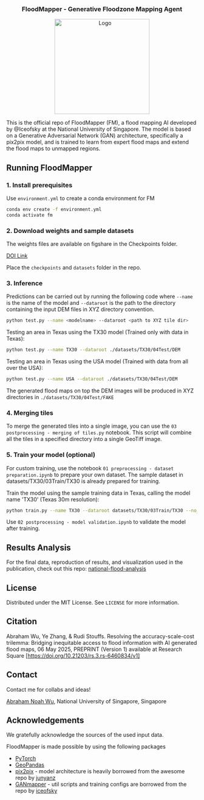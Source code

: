 <p>
  <h3 align="center">FloodMapper - Generative Floodzone Mapping Agent</h3>
<p align="center">
  <a >
    <img src="images/flood animation.gif" alt="Logo", width="250">
  </a>
</p>

This is the official repo of FloodMapper (FM), a flood mapping AI developed by @Iceofsky at the National University of Singapore. The model is based on a Generative Adversarial Network (GAN) architecture, specifically a pix2pix model, and is trained to learn from expert flood maps and extend the flood maps to unmapped regions.

## Running FloodMapper 
### 1. Install prerequisites

Use `environment.yml` to create a conda environment for FM

  ```sh
  conda env create -f environment.yml
  conda activate fm
  ```

### 2. Download weights and sample datasets
The weights files are available on figshare in the Checkpoints folder.

[DOI Link](https://doi.org/10.6084/m9.figshare.29163797)

Place the `checkpoints` and `datasets` folder in the repo.

### 3. Inference
Predictions can be carried out by running the following code where `--name` is the name of the model and `--dataroot` is the path to the directory containing the input DEM files in XYZ directory convention.

 ```sh
 python test.py --name <modelname> --dataroot <path to XYZ tile dir>
  ```

Testing an area in Texas using the TX30 model (Trained only with data in Texas):
 ```sh
python test.py --name TX30 --dataroot ./datasets/TX30/04Test/DEM
  ```

Testing an area in Texas using the USA model (Trained with data from all over the USA):
 ```sh
python test.py --name USA --dataroot ./datasets/TX30/04Test/DEM
  ```

The generated flood maps on top the DEM images will be produced in XYZ directories in `./datasets/TX30/04Test/FAKE`

### 4. Merging tiles

To merge the generated tiles into a single image, you can use the `03 postprocessing - merging of tiles.py` notebook. This script will combine all the tiles in a specified directory into a single GeoTiff image.

### 5. Train your model (optional)

For custom training, use the notebook `01 preprocessing - dataset preparation.ipynb` to prepare your own dataset. The sample dataset in datasets/TX30/03Train/TX30 is already prepared for training. 

Train the model using the sample training data in Texas, calling the model name 'TX30' (Texas 30m resolution):

 ```sh
python train.py --name TX30 --dataroot datasets/TX30/03Train/TX30 --no_instance --batchSize 6
  ```

Use `02 postprocessing - model validation.ipynb` to validate the model after training.

## Results Analysis 
For the final data, reproduction of results, and visualization used in the publication, check out this repo: [national-flood-analysis](https://github.com/Iceofsky/national-flood-analysis)


## License

Distributed under the MIT License. See `LICENSE` for more information.

## Citation

Abraham Wu, Ye Zhang, & Rudi Stouffs. Resolving the accuracy-scale-cost trilemma: Bridging inequitable access to flood information with AI generated flood maps, 06 May 2025, PREPRINT (Version 1) available at Research Square [https://doi.org/10.21203/rs.3.rs-6460834/v1]

## Contact

Contact me for collabs and ideas!

[Abraham Noah Wu](https://www.linkedin.com/in/abraham-wu-43a088b4/),  National University of Singapore, Singapore

## Acknowledgements

We gratefully acknowledge the sources of the used input data.

FloodMapper is made possible by using the following packages

* [PyTorch](https://pytorch.org/)
* [GeoPandas](https://geopandas.org/)
* [pix2pix](https://github.com/junyanz/pytorch-CycleGAN-and-pix2pix) - 
model architecture is heavily borrowed from the awesome repo by [junyanz](https://github.com/junyanz)
* [GANmapper](https://github.com/ualsg/GANmapper/) - 
util scripts and training configs are borrowed from the repo by [iceofsky](https://github.com/iceofsky)

